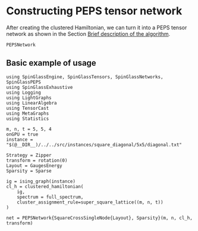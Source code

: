 # Constructing PEPS tensor network

After creating the clustered Hamiltonian, we can turn it into a PEPS tensor network as shown in the Section [Brief description of the algorithm](../algorithm.md). 

```@docs
PEPSNetwork
```

## Basic example of usage

```@example
using SpinGlassEngine, SpinGlassTensors, SpinGlassNetworks, SpinGlassPEPS
using SpinGlassExhaustive
using Logging
using LightGraphs
using LinearAlgebra
using TensorCast
using MetaGraphs
using Statistics

m, n, t = 5, 5, 4
onGPU = true
instance = "$(@__DIR__)/../../src/instances/square_diagonal/5x5/diagonal.txt"

Strategy = Zipper
transform = rotation(0)
Layout = GaugesEnergy
Sparsity = Sparse

ig = ising_graph(instance)
cl_h = clustered_hamiltonian(
    ig,
    spectrum = full_spectrum,
    cluster_assignment_rule=super_square_lattice((m, n, t))
)

net = PEPSNetwork{SquareCrossSingleNode{Layout}, Sparsity}(m, n, cl_h, transform)
```
